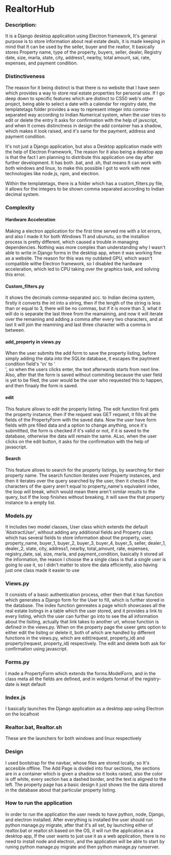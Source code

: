 # RealtorHub

### Description: 

It is a Django desktop application using Electron framework, It's general purpose is to store information about real estate deals, it is made keeping in mind that It can be used by the seller, buyer and the realtor, It basically stores Property name, type of the property, buyers, seller, dealer, Registry date, size, marla, state, city, address1, nearby, total amount, sai, rate, expenses, and payment condition.  

### Distinctiveness

The reason for it being distinct is that there is no website that I have seen which provides a way to store real estate properties for personal use. If I go deep down to specific features which are distinct to CS50 web's other project, being able to select a date with a calendar for registry date, the templatetags folder provides a way to represent integer into comma-separated way according to Indian Numerical system, when the user tries to edit or delete the entry It asks for confirmation with the help of javscript, and when It comes distinctness in design the add container has a shadow, which makes it look raised, and it's same for the payment, address and payment condition. 

It's not just a Django application, but also a Desktop application made with the help of Electron Framework, The reason for it also being a desktop app is that the fact I am planning to distribute this application one day after further development. It has both .bat, and .sh, that means It can work with both windows and linux, to make this possible I got to work with new technologies like node.js, npm, and electron. 

Within the templatetags, there is a folder which has a custom_filters.py file, it allows for the integers to be shown comma separated according to Indian decimal system.


### Complexity

#### Hardware Acceleration
Making a electron application for the first time served me with a lot errors, and also I made it for both Windows 11 and ubunutu, so the installion process is pretty different, which caused a trouble in managing dependencies. Nothing was more complex than understanding why I wasn't able to write in Django forms in the desktop app, when it was working fine as a website. The reason for this was my outdated GPU, which wasn't compatible withe Electron framework, so I disabled the hardware acceleration, which led to CPU taking over the graphics task, and solving this error.

#### Custom_filters.py
It shows the decimals comma-separated acc. to Indian decima system, firstly it converts the int into a string, then if the length of the string is less than or equal to 3, there will be no commas, but if it is more than 3, what it will do is separate the last three from the reamaining, and now it will iterate over the remaining and adding a comma after every two characters, and at last it will join the reamining and last three character with a comma in between.

#### add_property in views.py
When the user submits the add form to save the property listing, before simply adding the data into the SQLite database, it escapes the paytment condition field's '\n' to '<br>', so when the users clicks enter, the text afterwards starts from next line. Also, after that the form is saved without commiting because the user field is yet to be filed, the user would be the user who requested this to happen, and then finaaly the form is saved.

#### edit 
This feature allows to edit the property listing. The edit function first gets the property instance, then if the request was GET request,  it fills all the fields of the PropertyForm with the saved data. Now the user have form fields with pre filled data and a option to change anything, once it's submittted, the form is checked if it's valid or not, if it is saved to the database, otherwise the data will remain the same. ALso, when the user clicks on the edit button, it asks for the confirmation with the help of javascript. 

#### Search
This feature allows to search for the property listings, by searching for their property name. The search function iterates over Property instances, and then it iterates over the query searched by the user, then it checks if the characters of the query aren't equal to property_name's equivalent index, the loop will break, which would mean there aren't similar results to the query, but If the loop finishes without breaking, it will save the that property instance to a empty list.


### Models.py
It includes two model classes, User class which extends the default 'AbstractUser', without adding any additional fields and Property class which has several fields to store information about the property, user, property_name, buyer_1, buyer_2, buyer_3, buyer_4, buyer_5, seller, dealer_1, dealer_2, state, city, address1, nearby, total_amount, rate, expenses, registry_date, sai, size, marla, and payment_condition, basically it stored all the information, the reason I choose the a single class is that a single user is going to use it, so I didn't matter to store the data efficiently, also having just one class made it easier to use


### Views.py
It consists of a basic authentication process, other then that it has function which generates a Django form for the User to fill, which is further stored in the database. The index function genreates a page which showcases all the real estate lisitngs in a table which the user stored, and it provides a link to every listing, which the user can further go into to see the all information about the lisiting, actually that link takes to another url, whose function is defined in the views.py. When on the property page the useer gets option to either edit the lisitng or delete it, both of which are handled by different functions in the views.py, which are edit(request, property_id) and property(request, property_id) respectively. The edit and delete both ask for confirmation using javascript.

### Forms.py
I made a PropertyForm which extends the forms.ModelForm, and in the class meta all the fields are defined, and in widgets format of the registry-date is kept default

### Index.js
I basically launches the Django application as a desktop app using Electron on the localhost

### Realtor.bat, Realtor.sh
These are the launchers for both windows and linux respectively

### Design 
I used bootstrap for the navbar, whose files are stored locally, so It's accesible offline. The Add Page is divided into four sections, the sections are in a container which is given a shadow so it looks raised, also the color is off white, every section has a dashed border, and the text is aligned to the left. The property page has a basic design it just shows the the data stored in the database about that particular property listing.

### How to run the application
In order to run the application the user needs to have python, node, Django, and electron installed. After everything is installed the user should run python manage.py migrate, after that it's all set, by launching either of realtor.bat or realtor.sh based on the OS, it will run the application as a desktop app, If the user wants to just use it as a web application, there is no need to install node and electron, and the application will be able to start by runing python manage.py migrate and then python manage.py runserver.